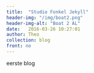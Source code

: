 ```yaml
---
title:  "Studio Fonkel Jekyll"
header-img: "/img/boat2.png"
header-img-alt: "Boat 2 AL"
date:   2016-03-26 10:27:01
author: Theo
collection: blog
front: no
---
```

eerste blog
